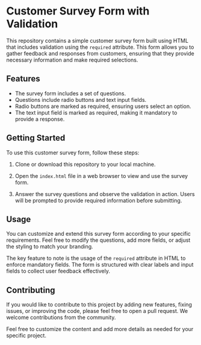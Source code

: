 
# Customer Survey Form with Validation

This repository contains a simple customer survey form built using HTML that includes validation using the `required` attribute. This form allows you to gather feedback and responses from customers, ensuring that they provide necessary information and make required selections.

## Features

- The survey form includes a set of questions.
- Questions include radio buttons and text input fields.
- Radio buttons are marked as required, ensuring users select an option.
- The text input field is marked as required, making it mandatory to provide a response.

## Getting Started

To use this customer survey form, follow these steps:

1. Clone or download this repository to your local machine.

2. Open the `index.html` file in a web browser to view and use the survey form.

3. Answer the survey questions and observe the validation in action. Users will be prompted to provide required information before submitting.

## Usage

You can customize and extend this survey form according to your specific requirements. Feel free to modify the questions, add more fields, or adjust the styling to match your branding.

The key feature to note is the usage of the `required` attribute in HTML to enforce mandatory fields. The form is structured with clear labels and input fields to collect user feedback effectively.

## Contributing

If you would like to contribute to this project by adding new features, fixing issues, or improving the code, please feel free to open a pull request. We welcome contributions from the community.



Feel free to customize the content and add more details as needed for your specific project.
